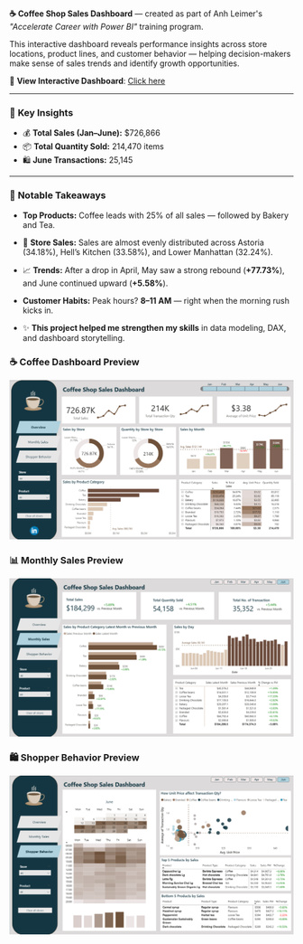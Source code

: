 **☕ Coffee Shop Sales Dashboard** — created as part of Anh Leimer's _"Accelerate Career with Power BI"_ training program.

This interactive dashboard reveals performance insights across store locations, product lines, and customer behavior — helping decision-makers make sense of sales trends and identify growth opportunities.

🔗 **View Interactive Dashboard**: [Click here](https://app.powerbi.com/view?r=eyJrIjoiZTdlMDdjZjEtY2M3Mi00Y2IzLWIwOTUtZTdmYjZiMTI3M2ZjIiwidCI6ImNiNDg0NDZlLTkwZTYtNGJmMS04MjViLTQwZTQ4ZmNjOWZmNiJ9)

---

### 📌 **Key Insights**

- 💰 **Total Sales (Jan–June):** $726,866  
- 📦 **Total Quantity Sold:** 214,470 items  
- 🛍️ **June Transactions:** 25,145  

---

### 🔎 **Notable Takeaways**

- **Top Products:** Coffee leads with 25% of all sales — followed by Bakery and Tea.  
- 📍 **Store Sales:** Sales are almost evenly distributed across Astoria (34.18%), Hell’s Kitchen (33.58%), and Lower Manhattan (32.24%).


- 📈 **Trends:** After a drop in April, May saw a strong rebound (**+77.73%**), and June continued upward (**+5.58%**).

- **Customer Habits:** Peak hours? **8–11 AM** — right when the morning rush kicks in.

- ✨ **This project helped me strengthen my skills** in data modeling, DAX, and dashboard storytelling.


### ☕ Coffee Dashboard Preview

![Coffee Sales Dashboard](https://raw.githubusercontent.com/YevgeniyaAga/Power-BI/main/CoffeeSales/assets/1stpage.png)
### 📊 Monthly Sales Preview

![Monthly Sales](https://raw.githubusercontent.com/YevgeniyaAga/Power-BI/main/CoffeeSales/assets/2ndpage.png)

### 🛍️ Shopper Behavior Preview

![Shopper Behavior](https://raw.githubusercontent.com/YevgeniyaAga/Power-BI/main/CoffeeSales/assets/3rdpage.png)
